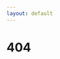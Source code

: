 ```yaml
---
layout: default
---
```



<h1 class="primary text-center">404</h1>
<div class="text-center">
    <a href="#" id='fix' style="visibility: hidden" class="btn btn-primary">Click here to fix</a>
</div>
<br>

<div id='frame' style="display: none;" class="embed-responsive embed-responsive-16by9 col-xs-12 text-center">
    <iframe id="video" width="560" height="315" margin-top="10px" src="https://www.youtube.com/embed/WDiB4rtp1qw?modestbranding=1&rel=0&enablejsapi=1&start=280" title="YouTube video player" display='none' frameborder="0" allow="accelerometer; autoplay; clipboard-write; encrypted-media; gyroscope; picture-in-picture" allowfullscreen></iframe>
</div>


<script>
    var tag = document.createElement('script');
    tag.src = "//www.youtube.com/player_api";
    var firstScriptTag = document.getElementsByTagName('script')[0];
    firstScriptTag.parentNode.insertBefore(tag, firstScriptTag);

    var player;

    function onYouTubePlayerAPIReady() {
        player = new YT.Player('video', {
            events: {
                'onReady': onPlayerReady
            }
        });
    }

    function onPlayerReady(event) {
        var playButton = document.getElementById("fix");
        playButton.style.visibility = 'visible';
        playButton.addEventListener("click", function() {
            document.getElementById("frame").style.display = "";
            player.playVideo();
            playButton.text = "KEKW";
        });
    }
</script>